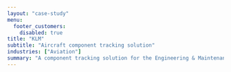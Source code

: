 ```yaml
---
layout: "case-study"
menu:
  footer_customers:
    disabled: true
title: "KLM"
subtitle: "Aircraft component tracking solution"
industries: ["Aviation"]
summary: "A component tracking solution for the Engineering & Maintenance team to improve safety and better understand the lifecycle of each component."
---
```

